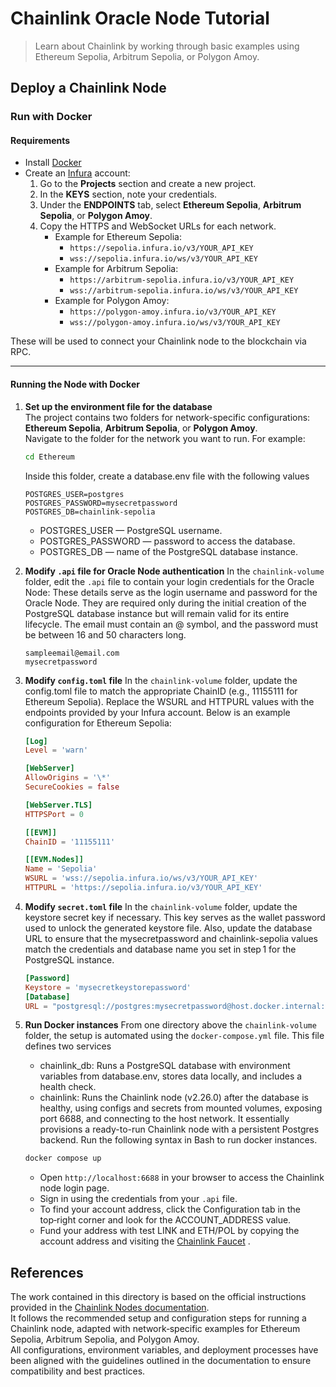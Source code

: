 # Chainlink Oracle Node Tutorial 
> Learn about Chainlink by working through basic examples using Ethereum Sepolia, Arbitrum Sepolia, or Polygon Amoy.

## Deploy a Chainlink Node

### Run with Docker

#### Requirements
- Install [Docker](https://docs.docker.com/get-docker/)  
- Create an [Infura](https://infura.io/) account:  
  1. Go to the **Projects** section and create a new project.  
  2. In the **KEYS** section, note your credentials.  
  3. Under the **ENDPOINTS** tab, select **Ethereum Sepolia**, **Arbitrum Sepolia**, or **Polygon Amoy**.  
  4. Copy the HTTPS and WebSocket URLs for each network.  
     - Example for Ethereum Sepolia:  
       - `https://sepolia.infura.io/v3/YOUR_API_KEY`  
       - `wss://sepolia.infura.io/ws/v3/YOUR_API_KEY`  
     - Example for Arbitrum Sepolia:  
       - `https://arbitrum-sepolia.infura.io/v3/YOUR_API_KEY`  
       - `wss://arbitrum-sepolia.infura.io/ws/v3/YOUR_API_KEY` 
     - Example for Polygon Amoy:  
       - `https://polygon-amoy.infura.io/v3/YOUR_API_KEY`  
       - `wss://polygon-amoy.infura.io/ws/v3/YOUR_API_KEY`

These will be used to connect your Chainlink node to the blockchain via RPC.

---

#### Running the Node with Docker


1. **Set up the environment file for the database**  
   The project contains two folders for network-specific configurations: **Ethereum Sepolia**, **Arbitrum Sepolia**, or **Polygon Amoy**.   
   Navigate to the folder for the network you want to run. For example:

   ```bash
   cd Ethereum
   ```
   Inside this folder, create a database.env file with the following values

   ```env
   POSTGRES_USER=postgres
   POSTGRES_PASSWORD=mysecretpassword
   POSTGRES_DB=chainlink-sepolia
   ```
   - POSTGRES_USER — PostgreSQL username.
   - POSTGRES_PASSWORD — password to access the database.
   - POSTGRES_DB — name of the PostgreSQL database instance.



2. **Modify `.api` file for Oracle Node authentication**
In the `chainlink-volume` folder, edit the `.api` file to contain your login credentials for the Oracle Node: These details serve as the login username and password for the Oracle Node. They are required only during the initial creation of the PostgreSQL database instance but will remain valid for its entire lifecycle. The email must contain an @ symbol, and the password must be between 16 and 50 characters long.
 
    ```api
    sampleemail@email.com
    mysecretpassword
    ```


3. **Modify `config.toml` file**
In the `chainlink-volume` folder, update the config.toml file to match the appropriate ChainID (e.g., 11155111 for Ethereum Sepolia). Replace the WSURL and HTTPURL values with the endpoints provided by your Infura account. Below is an example configuration for Ethereum Sepolia:

    ```toml
    [Log]
    Level = 'warn'

    [WebServer]
    AllowOrigins = '\*'
    SecureCookies = false

    [WebServer.TLS]
    HTTPSPort = 0

    [[EVM]]
    ChainID = '11155111'

    [[EVM.Nodes]]
    Name = 'Sepolia'
    WSURL = 'wss://sepolia.infura.io/ws/v3/YOUR_API_KEY'
    HTTPURL = 'https://sepolia.infura.io/v3/YOUR_API_KEY'
    ```


4. **Modify `secret.toml` file**
In the `chainlink-volume` folder, update the keystore secret key if necessary. This key serves as the wallet password used to unlock the generated keystore file. Also, update the database URL to ensure that the mysecretpassword and chainlink-sepolia values match the credentials and database name you set in step 1 for the PostgreSQL instance.

    ```toml
    [Password]
    Keystore = 'mysecretkeystorepassword'
    [Database]
    URL = "postgresql://postgres:mysecretpassword@host.docker.internal:5432/chainlink-sepolia?sslmode=disable"
    ```


5. **Run Docker instances**
From one directory above the `chainlink-volume` folder, the setup is automated using the `docker-compose.yml` file. This file defines two services
    - chainlink_db: Runs a PostgreSQL database with environment variables from database.env, stores data locally, and includes a health check.
    - chainlink: Runs the Chainlink node (v2.26.0) after the database is healthy, using configs and secrets from mounted volumes, exposing port 6688, and connecting to the host network.
    It essentially provisions a ready-to-run Chainlink node with a persistent Postgres backend. Run the following syntax in Bash to run docker instances.

    ```bash
    docker compose up
    ```
    - Open `http://localhost:6688` in your browser to access the Chainlink node login page.
    - Sign in using the credentials from your `.api` file.
    - To find your account address, click the Configuration tab in the top‑right corner and look for the ACCOUNT_ADDRESS value.
    - Fund your address with test LINK and ETH/POL by copying the account address and visiting the [Chainlink Faucet](https://faucets.chain.link/) .


## References

The work contained in this directory is based on the official instructions provided in the [Chainlink Nodes documentation](https://docs.chain.link/chainlink-nodes).  
It follows the recommended setup and configuration steps for running a Chainlink node, adapted with network‑specific examples for Ethereum Sepolia, Arbitrum Sepolia, and Polygon Amoy.  
All configurations, environment variables, and deployment processes have been aligned with the guidelines outlined in the documentation to ensure compatibility and best practices.